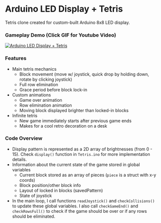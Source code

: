 # Arduino LED Display + Tetris
Tetris clone created for custom-built Arduino 8x8 LED display.

### Gameplay Demo (Click GIF for Youtube Video)
[![Arduino LED Display + Tetris](https://imgur.com/A9AC5Fu.gif)](https://youtu.be/hBOwo1rJkic "Arduino LED Display + Tetris")


### Features
- Main tetris mechanics
  - Block movement (move w/ joystick, quick drop by holding down, rotate by clicking joystick)
  - Full row elimination
  - Grace period before block lock-in
- Custom animations
  - Game over animation
  - Row elimination animation
  - Moving block displayed brighter than locked-in blocks
- Infinite tetris
  - New game immediately starts after previous game ends
  - Makes for a cool retro decoration on a desk
  
### Code Overview
- Display pattern is represented as a 2D array of brightnesses (from 0 - 15). Check `display()` function in `Tetris.ino` for more implementation details.
- Information about the current state of the game stored in global variables
  - Current block stored as an array of pieces (`piece` is a struct with x-y coords)
  - Block position/other block info
  - Layout of locked in blocks (savedPattern)
  - State of joystick
- In the main loop, I call functions `readJoystick()` and `checkCollisions()` to update these global variables. I also call `checkGameEnd()` and `checkRowsFull()` to check if the game should be over or if any rows should be eliminated.
